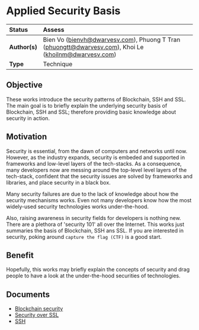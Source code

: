 # Applied Security Basis

| Status        | Assess                                                |
| :------------ | :-------------------------------------------------------------------------------------------- |
| **Author(s)** | Bien Vo (bienvh@dwarvesv.com), Phuong T Tran (phuongtt@dwarvesv.com), Khoi Le (khoilnm@dwarvesv.com)                                          |
| **Type** | Technique                                          |

## Objective
These works introduce the security patterns of Blockchain, SSH and SSL. The main goal is to briefly explain the underlying security basis of Blockchain, SSH and SSL; therefore providing basic knowledge about security in action.

## Motivation
Security is essential, from the dawn of computers and networks until now. However, as the industry expands, security is embeded and supported in frameworks and low-level layers of the tech-stacks. As a consequence, many developers now are messing around the top-level level layers of the tech-stack, confident that the security issues are solved by frameworks and libraries, and place security in a black box.

Many security failures are due to the lack of knowledge about how the security mechanisms works. Even not many developers know how the most widely-used security technologies works under-the-hood.

Also, raising awareness in security fields for developers is nothing new. There are a plethora of 'security 101' all over the Internet. This works just summaries the basis of Blockchain, SSH ans SSL. If you are interested in security, poking around `capture the flag (CTF)` is a good start.

## Benefit
Hopefully, this works may briefly explain the concepts of security and drag people to have a look at the under-the-hood securities of technologies.

## Documents
- [Blockchain security](docs/blockchain.md)
- [Security over SSL](docs/ssl.md)
- [SSH](docs/ssh.md)